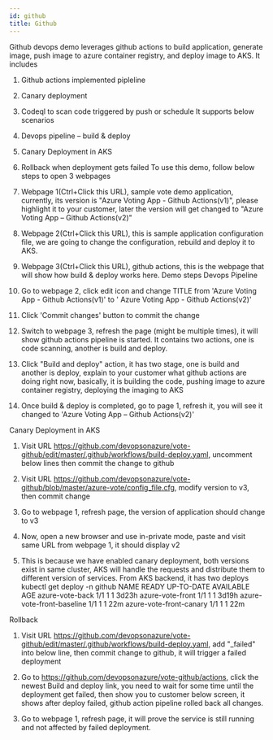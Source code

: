 ```yaml
---
id: github
title: Github
---
```


Github devops demo leverages github actions to build application, generate image, push image to azure container registry, and deploy image to AKS. It includes
1.	Github actions implemented pipleline
2.	Canary deployment
3.	Codeql to scan code triggered by push or schedule
It supports below scenarios
1.	Devops pipeline – build & deploy
2.	Canary Deployment in AKS
3.	Rollback when deployment gets failed
To use this demo, follow below steps to open 3 webpages
1.	Webpage 1(Ctrl+Click this URL), sample vote demo application, currently, its version is "Azure Voting App - Github Actions(v1)", please highlight it to your customer, later the version will get changed to "Azure Voting App – Github Actions(v2)"
2.	Webpage 2(Ctrl+Click this URL), this is sample application configuration file, we are going to change the configuration, rebuild and deploy it to AKS.
3.	Webpage 3(Ctrl+Click this URL), github actions, this is the webpage that will show how build & deploy works here.
Demo steps
Devops Pipeline
1.	Go to webpage 2, click edit icon and change TITLE from 'Azure Voting App - Github Actions(v1)' to ' Azure Voting App - Github Actions(v2)'
 
2.	Click 'Commit changes' button to commit the change
 
3.	Switch to webpage 3, refresh the page (might be multiple times), it will show github actions pipeline is started. It contains two actions, one is code scanning, another is build and deploy. 
 
4.	Click "Build and deploy" action, it has two stage, one is build and another is deploy, explain to your customer what github actions are doing right now, basically, it is building the code, pushing image to azure container registry, deploying the imaging to AKS

 
5.	Once build & deploy is completed, go to page 1, refresh it, you will see it changed to 'Azure Voting App – Github Actions(v2)'
 
Canary Deployment in AKS
1.	Visit URL https://github.com/devopsonazure/vote-github/edit/master/.github/workflows/build-deploy.yaml, uncomment below lines then commit the change to github
 
2.	Visit URL https://github.com/devopsonazure/vote-github/blob/master/azure-vote/config_file.cfg, modify version to v3, then commit change
 
3.	Go to webpage 1, refresh page, the version of application should change to v3
 
4.	Now, open a new browser and use in-private mode, paste and visit same URL from webpage 1, it should display v2
 
5.	This is because we have enabled canary deployment, both versions exist in same cluster, AKS will handle the requests and distribute them to different version of services.  From AKS backend, it has two deploys
kubectl get deploy -n github 
NAME                        READY   UP-TO-DATE   AVAILABLE   AGE
azure-vote-back             1/1     1            1           3d23h
azure-vote-front            1/1     1            1           3d19h
azure-vote-front-baseline   1/1     1            1           22m
azure-vote-front-canary     1/1     1            1           22m

Rollback
1.	Visit URL https://github.com/devopsonazure/vote-github/edit/master/.github/workflows/build-deploy.yaml, add "_failed" into below line, then commit change to github, it will trigger a failed deployment
 
2.	Go to https://github.com/devopsonazure/vote-github/actions, click the newest Build and deploy link, you need to wait for some time until the deployment get failed, then show you to customer below screen, it shows after deploy failed, github action pipeline rolled back all changes.
 
3.	Go to webpage 1, refresh page, it will prove the service is still running and not affected by failed deployment.
